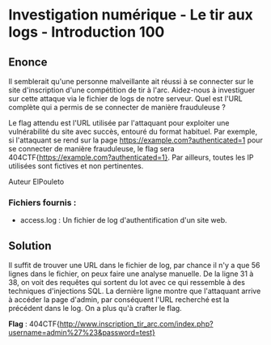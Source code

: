 # Investigation numérique - Le tir aux logs - Introduction 100

## Enonce 

Il semblerait qu'une personne malveillante ait réussi à se connecter sur le site d'inscription d'une compétition de tir à l'arc.
Aidez-nous à investiguer sur cette attaque via le fichier de logs de notre serveur. Quel est l'URL complète qui a permis de se connecter de manière frauduleuse ?

Le flag attendu est l'URL utilisée par l'attaquant pour exploiter une vulnérabilité du site avec succès, entouré du format habituel.
Par exemple, si l'attaquant se rend sur la page https://example.com?authenticated=1 pour se connecter de manière frauduleuse, le flag sera 404CTF{https://example.com?authenticated=1}.
Par ailleurs, toutes les IP utilisées sont fictives et non pertinentes.

Auteur ElPouleto

### Fichiers fournis :
- access.log : Un fichier de log d'authentification d'un site web.

## Solution

Il suffit de trouver une URL dans le fichier de log, par chance il n'y a que 56 lignes dans le fichier, on peux faire une analyse manuelle.
De la ligne 31 à 38, on voit des requêtes qui sortent du lot avec ce qui ressemble à des techniques d'injections SQL.
La dernière ligne montre que l'attaquant arrive à accéder la page d'admin, par conséquent l'URL recherché est la précédent dans le log.
On a plus qu'à crafter le flag.

**Flag** : 404CTF{http://www.inscription_tir_arc.com/index.php?username=admin%27%23&password=test}